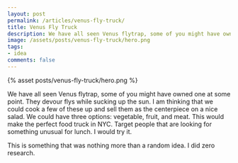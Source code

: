 ```yaml
---
layout: post
permalink: /articles/venus-fly-truck/
title: Venus Fly Truck
description: We have all seen Venus flytrap, some of you might have owned one at some point. They devour flys while sucking up the sun. I am thinking that we could cook a few of these up and sell them as the center piece on a nice salad.
image: /assets/posts/venus-fly-truck/hero.png
tags:
- idea
comments: false
---
```


<div class="hero">{% asset posts/venus-fly-truck/hero.png %}</div>

<p>We have all seen Venus flytrap, some of you might have owned one at some point. They devour flys while sucking up the sun. I am thinking that we could cook a few of these up and sell them as the centerpiece on a nice salad. We could have three options: vegetable, fruit, and meat. This would make the perfect food truck in NYC. Target people that are looking for something unusual for lunch. I would try it.</p>

<p class="note">This is something that was nothing more than a random idea. I did zero research.</p>
